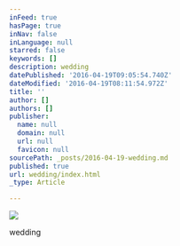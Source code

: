 ```yaml
---
inFeed: true
hasPage: true
inNav: false
inLanguage: null
starred: false
keywords: []
description: wedding
datePublished: '2016-04-19T09:05:54.740Z'
dateModified: '2016-04-19T08:11:54.972Z'
title: ''
author: []
authors: []
publisher:
  name: null
  domain: null
  url: null
  favicon: null
sourcePath: _posts/2016-04-19-wedding.md
published: true
url: wedding/index.html
_type: Article

---
```

![](https://the-grid-user-content.s3-us-west-2.amazonaws.com/176fc330-b74b-4efb-9770-b533fd3811d1.jpg)

wedding